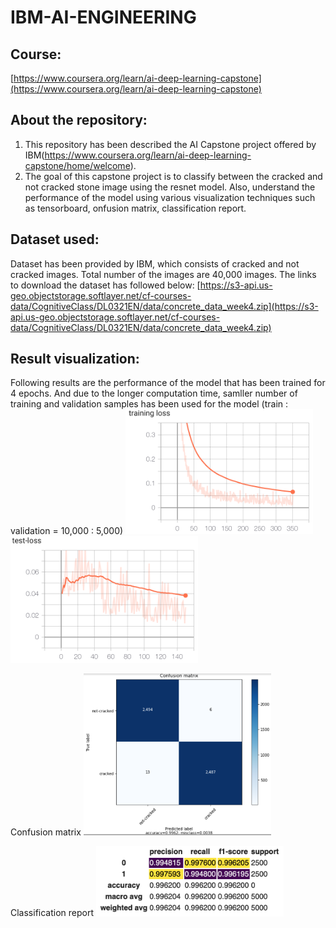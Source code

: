 # IBM-AI-ENGINEERING

## Course:
[https://www.coursera.org/learn/ai-deep-learning-capstone](https://www.coursera.org/learn/ai-deep-learning-capstone)


## About the repository:
1. This repository has been described the AI Capstone project offered by IBM(https://www.coursera.org/learn/ai-deep-learning-capstone/home/welcome).
2. The goal of this capstone project is to classify between the cracked and not cracked stone image using the resnet model. Also, understand the performance of the model using various visualization techniques such as tensorboard, onfusion matrix, classification report.


## Dataset used:
Dataset has been provided by IBM, which consists of cracked and not cracked images. Total number of the images are 40,000 images.
The links to download the dataset has followed below:
[https://s3-api.us-geo.objectstorage.softlayer.net/cf-courses-data/CognitiveClass/DL0321EN/data/concrete_data_week4.zip](https://s3-api.us-geo.objectstorage.softlayer.net/cf-courses-data/CognitiveClass/DL0321EN/data/concrete_data_week4.zip)


## Result visualization:

Following results are the performance of the model that has been trained for 4 epochs. And due to the longer computation time, samller number of training and validation samples has been used for the model (train : validation = 10,000 : 5,000)
<img src="https://github.com/YUNSUCHO/IBM-AI-ENGINEERING/blob/main/AI-ENGINEERING-CAPSTONE-PROJECT/READ/Screen%20Shot%202020-11-03%20at%2010.08.52%20PM.png" width="300px"/>
<img src="https://github.com/YUNSUCHO/IBM-AI-ENGINEERING/blob/main/AI-ENGINEERING-CAPSTONE-PROJECT/READ/Screen%20Shot%202020-11-03%20at%2010.09.13%20PM.png" width="300px"/>

Confusion matrix
<img src="https://github.com/YUNSUCHO/IBM-AI-ENGINEERING/blob/main/AI-ENGINEERING-CAPSTONE-PROJECT/READ/Screen%20Shot%202020-11-03%20at%2010.09.56%20PM.png" width="300px"/>

Classification report
<img src="https://github.com/YUNSUCHO/IBM-AI-ENGINEERING/blob/main/AI-ENGINEERING-CAPSTONE-PROJECT/READ/Screen%20Shot%202020-11-03%20at%2010.10.58%20PM.png" width="300px"/>
